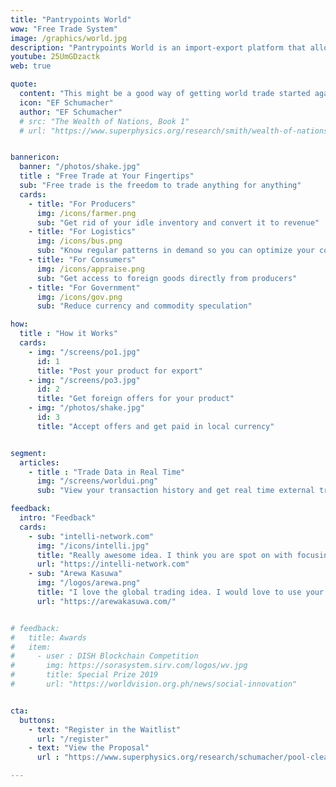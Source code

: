 ```yaml
---
title: "Pantrypoints World"
wow: "Free Trade System"
image: /graphics/world.jpg
description: "Pantrypoints World is an import-export platform that allows local currency or barter"
youtube: 25UmGDzactk
web: true

quote:
  content: "This might be a good way of getting world trade started again after the war when most countries will find themselves without any international means of payment"
  icon: "EF Schumacher"
  author: "EF Schumacher"
  # src: "The Wealth of Nations, Book 1"
  # url: "https://www.superphysics.org/research/smith/wealth-of-nations/book-2/chapter-2"


bannericon:
  banner: "/photos/shake.jpg"  
  title : "Free Trade at Your Fingertips"
  sub: "Free trade is the freedom to trade anything for anything"
  cards:
    - title: "For Producers"
      img: /icons/farmer.png
      sub: "Get rid of your idle inventory and convert it to revenue"
    - title: "For Logistics"
      img: /icons/bus.png
      sub: "Know regular patterns in demand so you can optimize your costs"      
    - title: "For Consumers"
      img: /icons/appraise.png
      sub: "Get access to foreign goods directly from producers"
    - title: "For Government"
      img: /icons/gov.png
      sub: "Reduce currency and commodity speculation"

how:
  title : "How it Works"
  cards:
    - img: "/screens/po1.jpg"
      id: 1
      title: "Post your product for export"
    - img: "/screens/po3.jpg"
      id: 2
      title: "Get foreign offers for your product"
    - img: "/photos/shake.jpg"
      id: 3
      title: "Accept offers and get paid in local currency"


segment:
  articles:
    - title : "Trade Data in Real Time"
      img: "/screens/worldui.png"
      sub: "View your transaction history and get real time external trade data via Pantrylitics"

feedback:
  intro: "Feedback"
  cards:
    - sub: "intelli-network.com"
      img: "/icons/intelli.jpg"
      title: "Really awesome idea. I think you are spot on with focusing on the supply chain issues we just witnessed during the COVID crisis"
      url: "https://intelli-network.com"
    - sub: "Arewa Kasuwa"
      img: "/logos/arewa.png"
      title: "I love the global trading idea. I would love to use your platform if it works well for Africans" 
      url: "https://arewakasuwa.com/"


# feedback:
#   title: Awards
#   item:
#     - user : DISH Blockchain Competition
#       img: https://sorasystem.sirv.com/logos/wv.jpg
#       title: Special Prize 2019
#       url: "https://worldvision.org.ph/news/social-innovation"


cta:
  buttons:
    - text: "Register in the Waitlist"
      url: "/register"
    - text: "View the Proposal"
      url : "https://www.superphysics.org/research/schumacher/pool-clearing/part-1"

---
```

